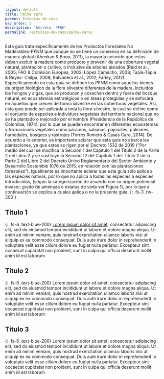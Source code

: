 ```yaml
---
layout: default
title: Palma sara
parent: Estudios de caso
nav_order: 2
description: "Decreto  PFNM"
permalink: /estudios-de-caso/palma-sara/
---
```


Esta guía trata específicamente de los Productos Forestales No Maderables-PFNM que
aunque no se tiene un consenso en su definición de manera global (Ahenkan & Boon, 2011),
la mayoría coincide que estos deben excluir la madera como producto y provenir de una
cobertura vegetal natural, plantación o cultivo, o inclusive de árboles aislados (Reid et al.,
2005; FAO & Comisión Europea, 2002; López Camacho, 2008; Tapia-Tapia & Reyes-
Chilpa, 2008; Balvanera et al., 2012; Farley, 2012). Específicamente en esta guía se definen
los PFNM como aquellos bienes de origen biológico de la flora silvestre diferentes de la
madera, incluidos los hongos y algas, que se producen y cosechan dentro y fuera del
bosque natural, en ecosistemas estratégicos o en áreas protegidas y se enfocará en
aquellos que crecen de forma silvestre en las coberturas vegetales. Así, esta guía puede
ser aplicada a toda la flora silvestre, la cual se define como el conjunto de especies e
individuos vegetales del territorio nacional que no se ha plantado o mejorado por el hombre
(Presidencia de la República de Colombia, 1974), por lo que se pueden encontrar en
diferentes ecosistemas y formaciones vegetales como páramos, sabanas, pajonales,
palmares, humedales, bosques y rastrojos (Torres Romero & Casas Caro, 2014). De
acuerdo a lo anterior, es importante aclarar que esta guía no abarca las plantaciones, ya
que estas se rigen por el Decreto 1532 de 2019 ("Por medio del cual se modifica la Sección
1 del Capítulo 1 del Título 2 de la Parte 2 del Libro 2 y se sustituye la Sección 12 del Capítulo
1 del Título 2 de la Parte 2 del Libro 2 del Decreto Único Reglamentario del Sector Ambiente
y Desarrollo Sostenible 1076 de 2015, en relación con las plantaciones forestales").
Igualmente es importante aclarar que esta guía sólo aplica a las especies nativas, por lo
que no aplica a todas las especies a especies introducidas, (según la categorización de
acuerdo con su origen potencial invasor, grado de amenaza o estatus de veda ver Figura
1), por lo que a continuación se explica a cuáles aplica o no la presente guía.
{: .fs-3 .fw-300 }


## Título 1
{: .fs-6 .text-blue-200}
[Lorem ipsum dolor sit amet](https://es.wikipedia.org/wiki/Productos_forestales_no_maderables), consectetur adipiscing elit, sed do eiusmod tempor incididunt ut labore et dolore magna aliqua. Ut enim ad minim veniam, quis nostrud exercitation ullamco laboris nisi ut aliquip ex ea commodo consequat. Duis aute irure dolor in reprehenderit in voluptate velit esse cillum dolore eu fugiat nulla pariatur. Excepteur sint occaecat cupidatat non proident, sunt in culpa qui officia deserunt mollit anim id est laborum

## Título 2
{: .fs-6 .text-blue-200}
Lorem ipsum dolor sit amet, consectetur adipiscing elit, sed do eiusmod tempor incididunt ut labore et dolore magna aliqua. Ut enim ad minim veniam, quis nostrud exercitation ullamco laboris nisi ut aliquip ex ea commodo consequat. Duis aute irure dolor in reprehenderit in voluptate velit esse cillum dolore eu fugiat nulla pariatur. Excepteur sint occaecat cupidatat non proident, sunt in culpa qui officia deserunt mollit anim id est laborum

## Título 3
{: .fs-6 .text-blue-200}
Lorem ipsum dolor sit amet, consectetur adipiscing elit, sed do eiusmod tempor incididunt ut labore et dolore magna aliqua. Ut enim ad minim veniam, quis nostrud exercitation ullamco laboris nisi ut aliquip ex ea commodo consequat. Duis aute irure dolor in reprehenderit in voluptate velit esse cillum dolore eu fugiat nulla pariatur. Excepteur sint occaecat cupidatat non proident, sunt in culpa qui officia deserunt mollit anim id est laborum
